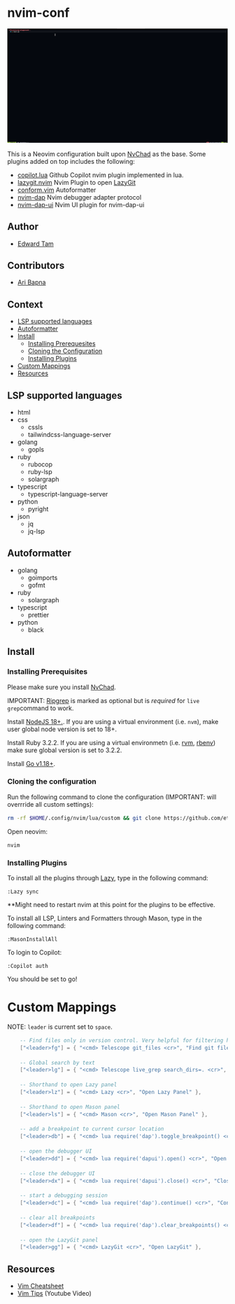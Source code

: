 # nvim-conf

![demo](nvim.gif)

This is a Neovim configuration built upon [NvChad](https://nvchad.com/) as the
base. Some plugins added on top includes the following:

- [copilot.lua](https://github.com/zbirenbaum/copilot.lua) Github Copilot nvim
  plugin implemented in lua.
- [lazygit.nvim](https://github.com/kdheepak/lazygit.nvim) Nvim Plugin to open
  [LazyGit](https://github.com/jesseduffield/lazygit)
- [conform.vim](https://github.com/stevearc/conform.nvim) Autoformatter
- [nvim-dap](https://github.com/mfussenegger/nvim-dap) Nvim debugger adapter
  protocol
- [nvim-dap-ui](https://github.com/rcarriga/nvim-dap-ui) Nvim UI plugin for
  nvim-dap-ui

## Author

- [Edward Tam](https://github.com/etam-pro)

## Contributors

- [Ari Bapna](https://github.com/ArihantBapna)

## Context

- [LSP supported languages](#lsp-supported-languages)
- [Autoformatter](#autoformatter)
- [Install](#install)
  - [Installing Prerequesites](#installing-prerequisites)
  - [Cloning the Configuration](#cloning-the-configuration)
  - [Installing Plugins](#installing-plugins)
- [Custom Mappings](#custom-mappings)
- [Resources](#resources)

## LSP supported languages

- html
- css
  - cssls
  - tailwindcss-language-server
- golang
  - gopls
- ruby
  - rubocop
  - ruby-lsp
  - solargraph
- typescript
  - typescript-language-server
- python
  - pyright
- json
  - jq
  - jq-lsp

## Autoformatter

- golang
  - goimports
  - gofmt
- ruby
  - solargraph
- typescript
  - prettier
- python
  - black

## Install

### Installing Prerequisites

Please make sure you install
[NvChad](https://nvchad.com/docs/quickstart/install).

IMPORTANT: [Ripgrep](https://github.com/BurntSushi/ripgrep) is marked as
optional but is _required_ for `live grep`command to work.

Install [NodeJS 18+.](https://nodejs.org/en). If you are using a virtual
environment (i.e. `nvm`), make user global node version is set to 18+.

Install Ruby 3.2.2. If you are using a virtual environmetn (i.e.
[rvm](https://rvm.io/), [rbenv](https://github.com/rbenv/rbenv)) make sure
global version is set to 3.2.2.

Install [Go v1.18+](https://go.dev/doc/install).

### Cloning the configuration

Run the following command to clone the configuration (IMPORTANT: will overrride
all custom settings):

```bash
rm -rf $HOME/.config/nvim/lua/custom && git clone https://github.com/etam-pro/et-nvim-conf.git $HOME/.config/nvim/lua/custom
```

Open neovim:

```
nvim
```

### Installing Plugins

To install all the plugins through [Lazy](https://github.com/folke/lazy.nvim),
type in the following command:

```
:Lazy sync
```

\*\*Might need to restart nvim at this point for the plugins to be effective.

To install all LSP, Linters and Formatters through Mason, type in the following
command:

```
:MasonInstallAll
```

To login to Copilot:

```
:Copilot auth
```

You should be set to go!

# Custom Mappings

NOTE: `leader` is current set to `space`.

```lua
    -- Find files only in version control. Very helpful for filtering huge folders like node_modules.
    ["<leader>fg"] = { "<cmd> Telescope git_files <cr>", "Find git files" },

    -- Global search by text
    ["<leader>lg"] = { "<cmd> Telescope live_grep search_dirs=. <cr>", "Find in files" },

    -- Shorthand to open Lazy panel
    ["<leader>lz"] = { "<cmd> Lazy <cr>", "Open Lazy Panel" },

    -- Shorthand to open Mason panel
    ["<leader>ls"] = { "<cmd> Mason <cr>", "Open Mason Panel" },

    -- add a breakpoint to current cursor location
    ["<leader>db"] = { "<cmd> lua require('dap').toggle_breakpoint() <cr>", "Toggle Debugger Breakpoint" },

    -- open the debugger UI
    ["<leader>dd"] = { "<cmd> lua require('dapui').open() <cr>", "Open Debugger Session" },

    -- close the debugger UI
    ["<leader>dx"] = { "<cmd> lua require('dapui').close() <cr>", "Close Debugger Session" },

    -- start a debugging session
    ["<leader>dc"] = { "<cmd> lua require('dap').continue() <cr>", "Continue Debugger Session" },

    -- clear all breakpoints
    ["<leader>df"] = { "<cmd> lua require('dap').clear_breakpoints() <cr>", "Clear all Breakpoints" },

    -- open the LazyGit panel
    ["<leader>gg"] = { "<cmd> LazyGit <cr>", "Open LazyGit" },
```

## Resources

- [Vim Cheatsheet](https://vim.rtorr.com/)
- [Vim Tips](https://www.youtube.com/watch?v=13gNtgqzzmM) (Youtube Video)
